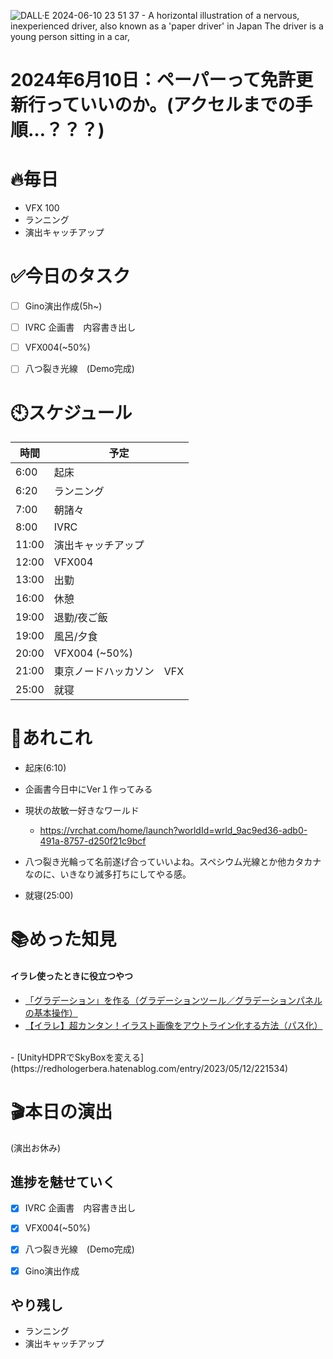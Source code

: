 ![DALL·E 2024-06-10 23 51 37 - A horizontal illustration of a nervous, inexperienced driver, also known as a 'paper driver' in Japan  The driver is a young person sitting in a car, ](https://github.com/Nats360/Nippo/assets/86301377/1727f4e6-e807-4323-b235-7a3fc613580f)
# 2024年6月10日：ペーパーって免許更新行っていいのか。(アクセルまでの手順…？？？)　
# 🔥毎日
- VFX 100
- ランニング
- 演出キャッチアップ

# ✅今日のタスク
- [ ] Gino演出作成(5h~)
- [ ] IVRC 企画書　内容書き出し
- [ ] VFX004(~50%)
- [ ] 八つ裂き光線　(Demo完成)



# 🕙スケジュール
| 時間 |  予定 |
|----|----|
|6:00|起床|
|6:20|ランニング|
|7:00|朝諸々|
|8:00|IVRC|
|11:00|演出キャッチアップ|
|12:00|VFX004|
|13:00|出勤|
|16:00|休憩|
|19:00|退勤/夜ご飯|
|19:00|風呂/夕食|
|20:00|VFX004 (~50%)|
|21:00|東京ノードハッカソン　VFX|
|25:00|就寝|


# 📌あれこれ
- 起床(6:10)

- 企画書今日中にVer１作ってみる

- 現状の故敏一好きなワールド
    - https://vrchat.com/home/launch?worldId=wrld_9ac9ed36-adb0-491a-8757-d250f21c9bcf
 
- 八つ裂き光輪って名前遂げ合っていいよね。スペシウム光線とか他カタカナなのに、いきなり滅多打ちにしてやる感。 
- 就寝(25:00)


# 📚めった知見
#### イラレ使ったときに役立つやつ
- [「グラデーション」を作る（グラデーションツール／グラデーションパネルの基本操作）](https://www.mdn.co.jp/reference/Illustrator/115)
- [【イラレ】超カンタン！イラスト画像をアウトライン化する方法（パス化）](https://clip-blog.com/passing/)
<br>
- [UnityHDPRでSkyBoxを変える](https://redhologerbera.hatenablog.com/entry/2023/05/12/221534)

# 🎬本日の演出
(演出お休み)

## 進捗を魅せていく
- [x] IVRC 企画書　内容書き出し
- [x] VFX004(~50%)
- [x] 八つ裂き光線　(Demo完成)
- [x] Gino演出作成


## やり残し
- ランニング
- 演出キャッチアップ
